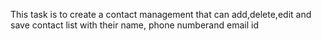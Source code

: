This task is to create a contact management that can add,delete,edit and save contact list with their name, phone numberand email id
